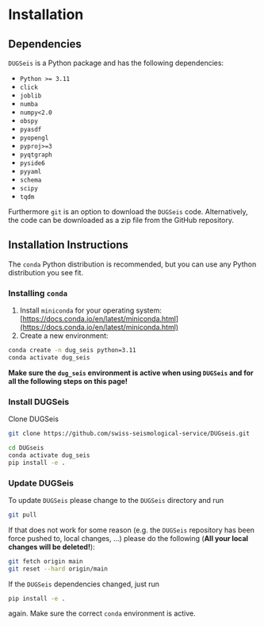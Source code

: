 # Installation

## Dependencies

`DUGSeis` is a Python package and has the following dependencies:

* `Python >= 3.11`
* `click`
* `joblib`
* `numba`
* `numpy<2.0`
* `obspy`
* `pyasdf`
* `pyopengl`
* `pyproj>=3`
* `pyqtgraph`
* `pyside6`
* `pyyaml`
* `schema`
* `scipy`
* `tqdm`

Furthermore `git` is an option to download the `DUGSeis` code. Alternatively, the code can be downloaded as a zip file from the GitHub repository.

## Installation Instructions

The `conda` Python distribution is recommended, but you can use any Python
distribution you see fit.

### Installing `conda`

1. Install `miniconda` for your operating system: [https://docs.conda.io/en/latest/miniconda.html](https://docs.conda.io/en/latest/miniconda.html)
2. Create a new environment:

```bash
conda create -n dug_seis python=3.11
conda activate dug_seis
```

**Make sure the `dug_seis` environment is active when using `DUGSeis` and for
all the following steps on this page!**

### Install DUGSeis

Clone DUGSeis

```bash
git clone https://github.com/swiss-seismological-service/DUGseis.git
```


```bash
cd DUGseis
conda activate dug_seis
pip install -e .
```

### Update DUGSeis

To update `DUGSeis` please change to the `DUGSeis` directory and run

```bash
git pull
```

If that does not work for some reason (e.g. the `DUGSeis` repository has been
force pushed to, local changes, ...) please do the following (**All your local
changes will be deleted!**):

```bash
git fetch origin main
git reset --hard origin/main
```

If the `DUGSeis` dependencies changed, just run

```bash
pip install -e .
```

again. Make sure the correct `conda` environment is active.
